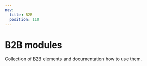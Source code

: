 ```yaml
---
nav:
  title: B2B
  position: 110
---
```


# B2B modules

Collection of B2B elements and documentation how to use them.
<PageRef page="quote-management" title="Quote Management" sub="How to use B2B Quote Management module" />
